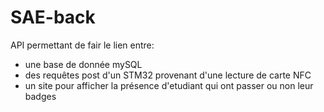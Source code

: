 # SAE-back


API permettant de fair le lien entre:
 - une base de donnée mySQL
 - des requêtes post d'un STM32 provenant d'une lecture de carte NFC
 - un site pour afficher la présence d'etudiant qui ont passer ou non leur badges 